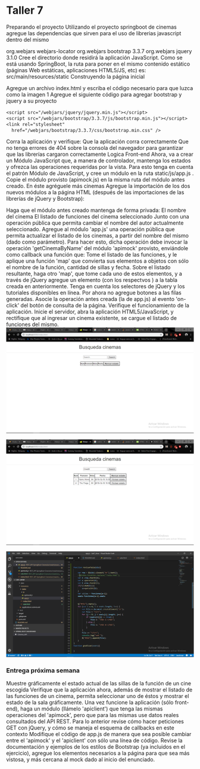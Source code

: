 # Taller 7
Preparando el proyecto
Utilizando el proyecto springboot de cinemas agregue las dependencias que sirven para el uso de librerias javascript dentro del mismo

<dependency>
    <groupId>org.webjars</groupId>
    <artifactId>webjars-locator</artifactId>
</dependency>

<dependency>
    <groupId>org.webjars</groupId>
    <artifactId>bootstrap</artifactId>
    <version>3.3.7</version>
</dependency>

<dependency>
    <groupId>org.webjars</groupId>
    <artifactId>jquery</artifactId>
    <version>3.1.0</version>
</dependency> 
Cree el directorio donde residirá la aplicación JavaScript. Como se está usando SpringBoot, la ruta para poner en el mismo contenido estático (páginas Web estáticas, aplicaciones HTML5/JS, etc) es:
src/main/resources/static
Construyendo la página inicial

Agregue un archivo index.html y escriba el código necesario para que luzca como la imagen 1
Agregue el siguiente código para agregar bootstrap y jquery a su proyecto
<head>
    <title>cinemas</title>
    <meta charset="UTF-8">
    <meta name="viewport" content="width=device-width, initial-scale=1.0">

    <script src="/webjars/jquery/jquery.min.js"></script>
    <script src="/webjars/bootstrap/3.3.7/js/bootstrap.min.js"></script>
    <link rel="stylesheet"
      href="/webjars/bootstrap/3.3.7/css/bootstrap.min.css" />
</head>
Corra la aplicación y verifique:
Que la aplicación corra correctamente
Que no tenga errores de 404 sobre la consola del navegador para garantizar que las librerías cargaron correctamente
Logica Front-end
Ahora, va a crear un Módulo JavaScript que, a manera de controlador, mantenga los estados y ofrezca las operaciones requeridas por la vista. Para esto tenga en cuenta el patrón Módulo de JavaScript, y cree un módulo en la ruta static/js/app.js .
Copie el módulo provisto (apimock.js) en la misma ruta del módulo antes creado. En éste agréguele más cinemas
Agregue la importación de los dos nuevos módulos a la página HTML (después de las importaciones de las librerías de jQuery y Bootstrap):
<script src="js/apimock.js"></script>
<script src="js/app.js"></script>

Haga que el módulo antes creado mantenga de forma privada:
El nombre del cinema
El listado de funciones del cinema seleccionado
Junto con una operación pública que permita cambiar el nombre del autor actualmente seleccionado.
Agregue al módulo 'app.js' una operación pública que permita actualizar el listado de los cinemas, a partir del nombre del mismo (dado como parámetro). Para hacer esto, dicha operación debe invocar la operación 'getCinemaByName' del módulo 'apimock' provisto, enviándole como callback una función que:
Tome el listado de las funciones, y le aplique una función 'map' que convierta sus elementos a objetos con sólo el nombre de la función, cantidad de sillas y fecha.
Sobre el listado resultante, haga otro 'map', que tome cada uno de estos elementos, y a través de jQuery agregue un elemento <tr> (con los respectvos <td>) a la tabla creada en anteriormente. Tenga en cuenta los selectores de jQuery y los tutoriales disponibles en línea. Por ahora no agregue botones a las filas generadas.
Asocie la operación antes creada (la de app.js) al evento 'on-click' del botón de consulta de la página.
Verifique el funcionamiento de la aplicación. Inicie el servidor, abra la aplicación HTML5/JavaScript, y rectifique que al ingresar un cinema existente, se cargue el listado de funciones del mismo.
![imagen 1](images/punto1.png)
    
![imagen 2](images/punto1-2.PNG)

![codigo logica graficar sillas](images/ilustracion.PNG)

### Entrega próxima semana
Muestre gráficamente el estado actual de las sillas de la función de un cine escogida
Verifique que la aplicación ahora, además de mostrar el listado de las funciones de un cinema, permita seleccionar uno de éstos y mostrar el estado de la sala gráficamente. 
Una vez funcione la aplicación (sólo front-end), haga un módulo (llámelo 'apiclient') que tenga las mismas operaciones del 'apimock', pero que para las mismas use datos reales consultados del API REST. Para lo anterior revise cómo hacer peticiones GET con jQuery, y cómo se maneja el esquema de callbacks en este contexto
Modifique el código de app.js de manera que sea posible cambiar entre el 'apimock' y el 'apiclient' con sólo una línea de código.
Revise la documentación y ejemplos de los estilos de Bootstrap (ya incluidos en el ejercicio), agregue los elementos necesarios a la página para que sea más vistosa, y más cercana al mock dado al inicio del enunciado.
